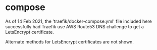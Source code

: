 # compose

As of 14 Feb 2021, the 'traefik/docker-compose.yml' file included here
successfully had Traefik use AWS Route53 DNS challenge to get a LetsEncrypt
certificate.

Alternate methods for LetsEncrypt certificates are not shown.
